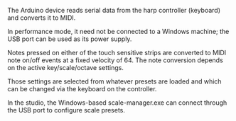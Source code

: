 The Arduino device reads serial data from the harp controller (keyboard) and converts it to MIDI.

In performance mode, it need not be connected to a Windows machine; the USB port can be used as its power supply.

Notes pressed on either of the touch sensitive strips are converted to MIDI note on/off events at a fixed velocity of 64. The note conversion depends on the active key/scale/octave settings.

Those settings are selected from whatever presets are loaded and which can be changed via the keyboard on the controller.

In the studio, the Windows-based scale-manager.exe can connect through the USB port to configure scale presets.
